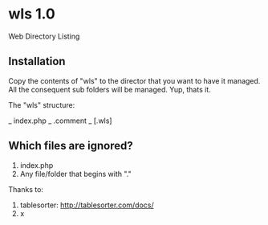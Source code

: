 wls 1.0
=======
Web Directory Listing

Installation
------------
Copy the contents of "wls" to the director that you want to have it managed. All the consequent sub folders will be managed. Yup, thats it.

The "wls" structure:

_ index.php
_ .comment
_ [.wls]	
  
Which files are ignored?
------------------------
1. index.php
2. Any file/folder that begins with "."


Thanks to:
1. tablesorter: http://tablesorter.com/docs/
2. x